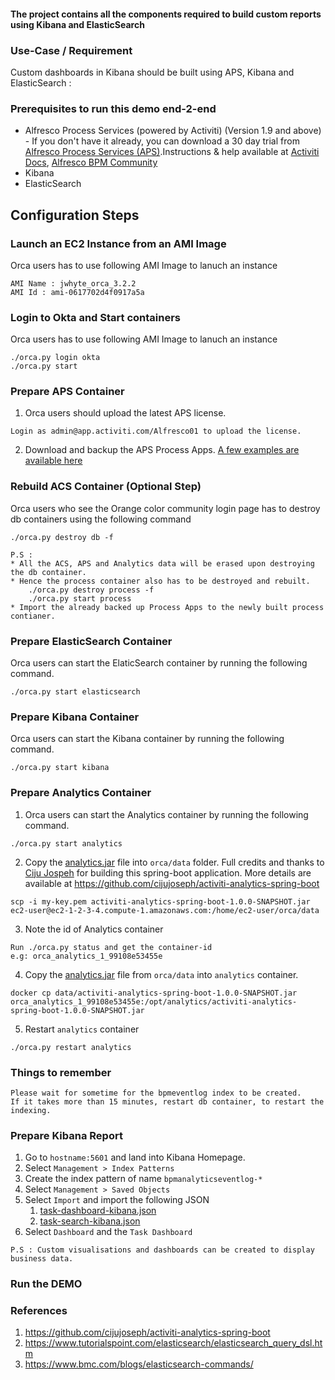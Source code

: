 #### The project contains all the components required to build custom reports using Kibana and ElasticSearch

### Use-Case / Requirement
Custom dashboards in Kibana should be built using APS, Kibana and ElasticSearch :

### Prerequisites to run this demo end-2-end

* Alfresco Process Services (powered by Activiti) (Version 1.9 and above) - If you don't have it already, you can download a 30 day trial from [Alfresco Process Services (APS)](https://www.alfresco.com/products/business-process-management/alfresco-activiti).Instructions & help available at [Activiti Docs](http://docs.alfresco.com/activiti/docs/), [Alfresco BPM Community](https://community.alfresco.com/community/bpm)
* Kibana
* ElasticSearch

## Configuration Steps
### Launch an EC2 Instance from an AMI Image
Orca users has to use following AMI Image to lanuch an instance
```
AMI Name : jwhyte_orca_3.2.2
AMI Id : ami-0617702d4f0917a5a
```

### Login to Okta and Start containers
Orca users has to use following AMI Image to lanuch an instance
```
./orca.py login okta
./orca.py start
```

### Prepare APS Container
1. Orca users should upload the latest APS license.
```
Login as admin@app.activiti.com/Alfresco01 to upload the license.
```
2. Download and backup the APS Process Apps.
[A few examples are available here](assets/APS-apps)


### Rebuild ACS Container (Optional Step)
Orca users who see the Orange color community login page has to destroy db containers using the following command
```
./orca.py destroy db -f

P.S : 
* All the ACS, APS and Analytics data will be erased upon destroying the db container.
* Hence the process container also has to be destroyed and rebuilt. 
    ./orca.py destroy process -f
    ./orca.py start process
* Import the already backed up Process Apps to the newly built process contianer.
```

### Prepare ElasticSearch Container
Orca users can start the ElaticSearch container by running the following command.
```
./orca.py start elasticsearch
```

### Prepare Kibana Container
Orca users can start the Kibana container by running the following command.
```
./orca.py start kibana
```

### Prepare Analytics Container
1. Orca users can start the Analytics container by running the following command.
```
./orca.py start analytics
```

2. Copy the [analytics.jar](assets/activiti-analytics-spring-boot-1.0.0-SNAPSHOT.jar) file into `orca/data` folder.
   Full credits and thanks to [Ciju Jospeh](https://github.com/cijujoseph) for building this spring-boot application. 
   More details are available at https://github.com/cijujoseph/activiti-analytics-spring-boot
```
scp -i my-key.pem activiti-analytics-spring-boot-1.0.0-SNAPSHOT.jar ec2-user@ec2-1-2-3-4.compute-1.amazonaws.com:/home/ec2-user/orca/data
```

3. Note the id of Analytics container
```
Run ./orca.py status and get the container-id
e.g: orca_analytics_1_99108e53455e
```

4. Copy the [analytics.jar](assets/activiti-analytics-spring-boot-1.0.0-SNAPSHOT.jar) file from `orca/data` into `analytics` container.



```
docker cp data/activiti-analytics-spring-boot-1.0.0-SNAPSHOT.jar orca_analytics_1_99108e53455e:/opt/analytics/activiti-analytics-spring-boot-1.0.0-SNAPSHOT.jar
```
5. Restart `analytics` container
```
./orca.py restart analytics
```
### Things to remember
```
Please wait for sometime for the bpmeventlog index to be created.
If it takes more than 15 minutes, restart db container, to restart the indexing.
```

### Prepare Kibana Report
1. Go to `hostname:5601` and land into Kibana Homepage.
2. Select `Management > Index Patterns`
3. Create the index pattern of name `bpmanalyticseventlog-*`
4. Select `Management > Saved Objects`
5. Select `Import` and import the following JSON
   1. [task-dashboard-kibana.json](assets/task-dashboard-kibana.json)
   2. [task-search-kibana.json](assets/task-search-kibana.json)
6. Select `Dashboard` and the `Task Dashboard`

```
P.S : Custom visualisations and dashboards can be created to display business data.
```

### Run the DEMO


### References
1. https://github.com/cijujoseph/activiti-analytics-spring-boot
2. https://www.tutorialspoint.com/elasticsearch/elasticsearch_query_dsl.htm
3. https://www.bmc.com/blogs/elasticsearch-commands/
